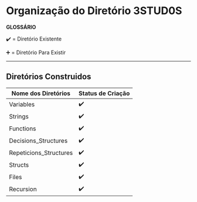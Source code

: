 # Organização do Diretório 3STUD0S

**GLOSSÁRIO**


:heavy_check_mark: = Diretório Existente

:heavy_plus_sign: = Diretório Para Existir

---

## Diretórios Construidos

Nome dos Diretórios|Status de Criação
|---|---|
Variables|:heavy_check_mark:
Strings|:heavy_check_mark:
Functions|:heavy_check_mark:
Decisions_Structures|:heavy_check_mark:
Repeticions_Structures|:heavy_check_mark:
Structs|:heavy_check_mark:
Files|:heavy_check_mark: 
Recursion|:heavy_check_mark:
